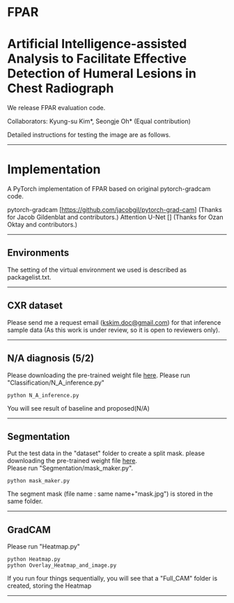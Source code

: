 # FPAR

# Artificial Intelligence-assisted Analysis to Facilitate Effective Detection of Humeral Lesions in Chest Radiograph

We release FPAR evaluation code.

Collaborators: Kyung-su Kim*, Seongje Oh* (Equal contribution)

Detailed instructions for testing the image are as follows.

------

# Implementation

A PyTorch implementation of FPAR based on original pytorch-gradcam code.

pytorch-gradcam [https://github.com/jacobgil/pytorch-grad-cam] (Thanks for Jacob Gildenblat and contributors.)
Attention U-Net [] (Thanks for Ozan Oktay and contributors.)

------
## Environments

The setting of the virtual environment we used is described as packagelist.txt.

------
## CXR dataset

Please send me a request email (kskim.doc@gmail.com) for that inference sample data (As this work is under review, so it is open to reviewers only).

------
## N/A diagnosis (5/2)

Please downloading the pre-trained weight file [here](https://drive.google.com/file/d/198TmyO5YtXlO-Acn5VE16n_52s5bscSb/view?usp=sharing). 
Please run "Classification/N_A_inference.py"

```
python N_A_inference.py 
```
You will see result of baseline and proposed(N/A)

------
## Segmentation

Put the test data in the "dataset" folder to create a split mask. please downloading the pre-trained weight file [here](https://drive.google.com/file/d/1Mqs8HA8vjrClaVNMvUbEL__cPPm90scX/view?usp=sharing).  
Please run "Segmentation/mask_maker.py".

```
python mask_maker.py 
```
The segment mask (file name : same name+"mask.jpg") is stored in the same folder.

------

## GradCAM

Please run "Heatmap.py"

```
python Heatmap.py
python Overlay_Heatmap_and_image.py
```

If you run four things sequentially, you will see that a "Full_CAM" folder is created, storing the Heatmap

------
